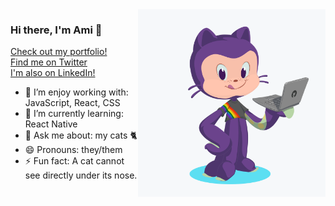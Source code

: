 <img align="right" src="./octocat.png" height="300">

### Hi there, I'm Ami 👋

[Check out my portfolio!](https://www.amiscott.com/)\
[Find me on Twitter](https://twitter.com/AmiEzraScott)\
[I'm also on LinkedIn!](https://www.linkedin.com/in/ami-scott/)

- 🔭 I’m enjoy working with: JavaScript, React, CSS
- 🌱 I’m currently learning: React Native
- 💬 Ask me about: my cats 🐈
- 😄 Pronouns: they/them
- ⚡ Fun fact: A cat cannot see directly under its nose.


<!--
**Memitaru/Memitaru** is a ✨ _special_ ✨ repository because its `README.md` (this file) appears on your GitHub profile.

Here are some ideas to get you started:

- 🔭 I’m currently working on ...
- 🌱 I’m currently learning ...
- 👯 I’m looking to collaborate on ...
- 🤔 I’m looking for help with ...
- 💬 Ask me about ...
- 📫 How to reach me: ...
- 😄 Pronouns: ...
- ⚡ Fun fact: ...
-->
